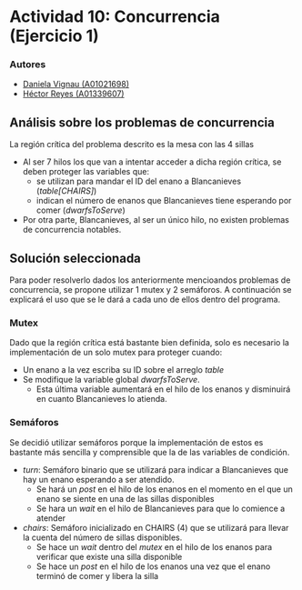 # Actividad 10: Concurrencia (Ejercicio 1)
### Autores
* [Daniela Vignau (A01021698)](https://github.com/dvigleo)
* [Héctor Reyes (A01339607)](https://github.com/hreyesm)

## Análisis sobre los problemas de concurrencia
La región crítica del problema descrito es la mesa con las 4 sillas
* Al ser 7 hilos los que van a intentar acceder a dicha región crítica, se deben proteger las variables que:
    * se utilizan para mandar el ID del enano a Blancanieves (_table[CHAIRS]_)
    * indican el número de enanos que Blancanieves tiene esperando por comer (_dwarfsToServe_)
* Por otra parte, Blancanieves, al ser un único hilo, no existen problemas de concurrencia notables.

## Solución seleccionada
Para poder resolverlo dados los anteriormente mencioandos problemas de concurrencia, se propone utilizar 1 mutex y 2 semáforos. A continuación se explicará el uso que se le dará a cada uno de ellos dentro del programa.

### Mutex
Dado que la región crítica está bastante bien definida, solo es necesario la implementación de un solo mutex para proteger cuando:
 * Un enano a la vez escriba su ID sobre el arreglo _table_ 
 * Se modifique la variable global _dwarfsToServe_. 
     * Esta última variable aumentará en el hilo de los enanos y disminuirá en cuanto Blancanieves lo atienda.
### Semáforos
Se decidió utilizar semáforos porque la implementación de estos es bastante más sencilla y comprensible que la de las variables de condición. 
* _turn_: Semáforo binario que se utilizará para indicar a Blancanieves que hay un enano esperando a ser atendido. 
    * Se hará un _post_ en el hilo de los enanos en el momento en el que un enano se siente en una de las sillas disponibles
    * Se hara un _wait_ en el hilo de Blancanieves para que lo comience a atender
* _chairs_: Semáforo inicializado en CHAIRS (4) que se utilizará para llevar la cuenta del número de sillas disponibles.
    * Se hace un _wait_ dentro del _mutex_ en el hilo de los enanos para verificar que existe una silla disponible
    * Se hace un _post_ en el hilo de los enanos una vez que el enano terminó de comer y libera la silla
